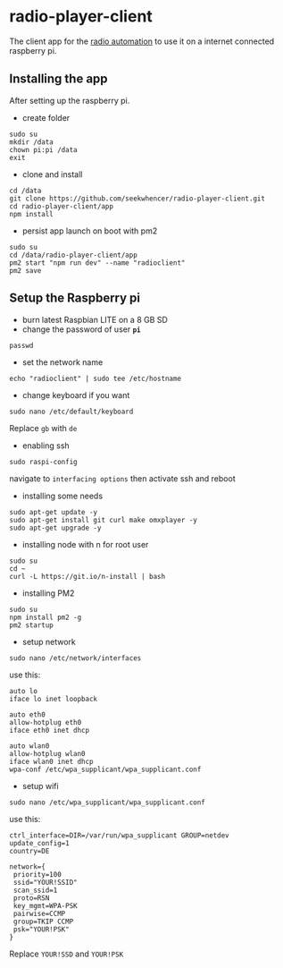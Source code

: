 # radio-player-client
The client app for the [radio automation]() to use it on a internet connected raspberry pi.

## Installing the app

After setting up the raspberry pi.

- create folder
```
sudo su
mkdir /data
chown pi:pi /data
exit
```

- clone and install
```
cd /data
git clone https://github.com/seekwhencer/radio-player-client.git
cd radio-player-client/app
npm install
```

- persist app launch on boot with pm2
```
sudo su
cd /data/radio-player-client/app
pm2 start "npm run dev" --name "radioclient"
pm2 save
```


## Setup the Raspberry pi
- burn latest Raspbian LITE on a 8 GB SD
- change the password of user **`pi`**
```
passwd
```

- set the network name
```
echo "radioclient" | sudo tee /etc/hostname
```

- change keyboard if you want
```
sudo nano /etc/default/keyboard
```
Replace `gb` with `de`

- enabling ssh
```
sudo raspi-config
```
navigate to `interfacing options` then activate ssh and reboot

-  installing some needs
```
sudo apt-get update -y
sudo apt-get install git curl make omxplayer -y
sudo apt-get upgrade -y
```

- installing node with n for root user
```
sudo su
cd ~
curl -L https://git.io/n-install | bash
```

- installing PM2
```
sudo su
npm install pm2 -g
pm2 startup
```

- setup network
```
sudo nano /etc/network/interfaces
```
use this:
```
auto lo
iface lo inet loopback
 
auto eth0
allow-hotplug eth0
iface eth0 inet dhcp
 
auto wlan0
allow-hotplug wlan0
iface wlan0 inet dhcp
wpa-conf /etc/wpa_supplicant/wpa_supplicant.conf
```

- setup wifi
```
sudo nano /etc/wpa_supplicant/wpa_supplicant.conf
```
use this:
```
ctrl_interface=DIR=/var/run/wpa_supplicant GROUP=netdev
update_config=1
country=DE
 
network={
 priority=100
 ssid="YOUR!SSID"
 scan_ssid=1
 proto=RSN
 key_mgmt=WPA-PSK
 pairwise=CCMP
 group=TKIP CCMP
 psk="YOUR!PSK"
}
```
Replace `YOUR!SSD` and `YOUR!PSK`

